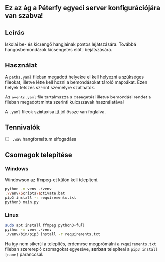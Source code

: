 ## Ez az ág a Péterfy egyedi server konfigurációjára van szabva!

## Leírás

Iskolai be- és kicsengő hangjainak pontos lejátszására. Továbbá hangosbemondások kicsengetés előtti bejátszására.

## Használat

A `paths.yaml` fileban megadott helyekre el kell helyezni a szükséges fileokat, illetve létre kell hozni a bemondásokat tároló mappákat. Ezen helyek tetszés szerint személyre szabhatók.

Az `events.yaml` file tartalmazza a csengetési illetve bemondási rendet a fileban megadott minta szerinti kulcsszavak használatával.

A `.yaml` fileok szintaxisa [itt](https://spacelift.io/blog/yaml) jól össze van foglalva.

<!-- Instructions for the .env file -->

## Tennivalók

- [ ] `.wav` hangformátum elfogadása

## Csomagok telepítése

### Windows

Windowson az ffmpeg-et külön kell telepíteni.

```sh
python -m venv ./venv
.\venv\Scripts\activate.bat
pip3 install -r requirements.txt
python3 main.py
```

### Linux

```sh
sudo apt install ffmpeg python3-full
python -m venv ./venv
./venv/bin/pip3 install -r requirements.txt
```

Ha így nem sikerül a telepítés, érdemese megprómálni a `requirements.txt` fileban szerereplő csomagokat egyeséve, **sorban** telepíteni a `pip3 install [name]` paranccsal.